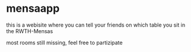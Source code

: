 # mensaapp

this is a webisite where you can tell your friends on which table you sit in the RWTH-Mensas

most rooms still missing, feel free to partizipate 
